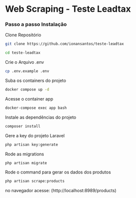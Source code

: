 # Web Scraping - Teste Leadtax

### Passo a passo Instalação

Clone Repositório

```sh
git clone https://github.com/ionansantos/teste-leadtax
```

```sh
cd teste-leadtax
```

Crie o Arquivo .env

```sh
cp .env.example .env
```

Suba os containers do projeto

```sh
docker compose up -d
```

Acesse o container app

```sh
docker-compose exec app bash
```

Instale as dependências do projeto

```sh
composer install
```

Gere a key do projeto Laravel

```sh
php artisan key:generate
```

Rode as migrations

```sh
php artisan migrate
```

Rode o command para gerar os dados dos produtos

```sh
php artisan scrape:products
```

no navegador acesse:
(http://localhost:8989/products)
